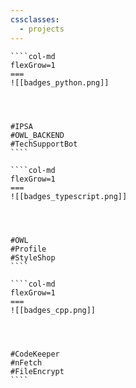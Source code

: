 ```yaml
---
cssclasses:
  - projects
---
```


`````col
````col-md
flexGrow=1
===
![[badges_python.png]]




#IPSA
#OWL_BACKEND
#TechSupportBot
````

````col-md
flexGrow=1
===
![[badges_typescript.png]]




#OWL
#Profile
#StyleShop
````

````col-md
flexGrow=1
===
![[badges_cpp.png]]




#CodeKeeper
#nFetch
#FileEncrypt
````
`````
